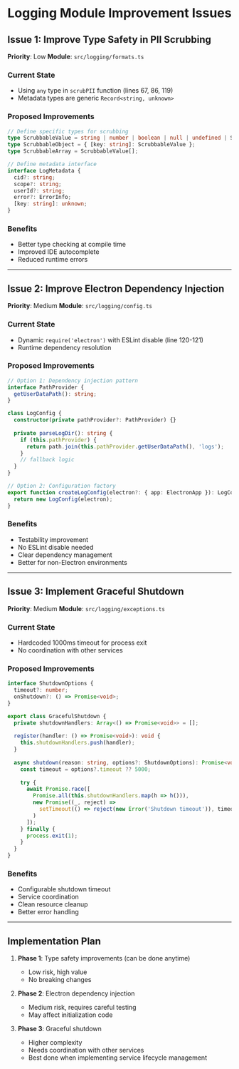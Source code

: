 # Logging Module Improvement Issues

## Issue 1: Improve Type Safety in PII Scrubbing
**Priority**: Low
**Module**: `src/logging/formats.ts`

### Current State
- Using `any` type in `scrubPII` function (lines 67, 86, 119)
- Metadata types are generic `Record<string, unknown>`

### Proposed Improvements
```typescript
// Define specific types for scrubbing
type ScrubbableValue = string | number | boolean | null | undefined | ScrubbableObject | ScrubbableArray;
type ScrubbableObject = { [key: string]: ScrubbableValue };
type ScrubbableArray = ScrubbableValue[];

// Define metadata interface
interface LogMetadata {
  cid?: string;
  scope?: string;
  userId?: string;
  error?: ErrorInfo;
  [key: string]: unknown;
}
```

### Benefits
- Better type checking at compile time
- Improved IDE autocomplete
- Reduced runtime errors

---

## Issue 2: Improve Electron Dependency Injection
**Priority**: Medium
**Module**: `src/logging/config.ts`

### Current State
- Dynamic `require('electron')` with ESLint disable (line 120-121)
- Runtime dependency resolution

### Proposed Improvements
```typescript
// Option 1: Dependency injection pattern
interface PathProvider {
  getUserDataPath(): string;
}

class LogConfig {
  constructor(private pathProvider?: PathProvider) {}
  
  private parseLogDir(): string {
    if (this.pathProvider) {
      return path.join(this.pathProvider.getUserDataPath(), 'logs');
    }
    // fallback logic
  }
}

// Option 2: Configuration factory
export function createLogConfig(electron?: { app: ElectronApp }): LogConfig {
  return new LogConfig(electron);
}
```

### Benefits
- Testability improvement
- No ESLint disable needed
- Clear dependency management
- Better for non-Electron environments

---

## Issue 3: Implement Graceful Shutdown
**Priority**: Medium
**Module**: `src/logging/exceptions.ts`

### Current State
- Hardcoded 1000ms timeout for process exit
- No coordination with other services

### Proposed Improvements
```typescript
interface ShutdownOptions {
  timeout?: number;
  onShutdown?: () => Promise<void>;
}

export class GracefulShutdown {
  private shutdownHandlers: Array<() => Promise<void>> = [];
  
  register(handler: () => Promise<void>): void {
    this.shutdownHandlers.push(handler);
  }
  
  async shutdown(reason: string, options?: ShutdownOptions): Promise<void> {
    const timeout = options?.timeout ?? 5000;
    
    try {
      await Promise.race([
        Promise.all(this.shutdownHandlers.map(h => h())),
        new Promise((_, reject) => 
          setTimeout(() => reject(new Error('Shutdown timeout')), timeout)
        )
      ]);
    } finally {
      process.exit(1);
    }
  }
}
```

### Benefits
- Configurable shutdown timeout
- Service coordination
- Clean resource cleanup
- Better error handling

---

## Implementation Plan

1. **Phase 1**: Type safety improvements (can be done anytime)
   - Low risk, high value
   - No breaking changes

2. **Phase 2**: Electron dependency injection
   - Medium risk, requires careful testing
   - May affect initialization code

3. **Phase 3**: Graceful shutdown
   - Higher complexity
   - Needs coordination with other services
   - Best done when implementing service lifecycle management